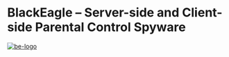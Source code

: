 # BlackEagle – Server-side and Client-side Parental Control Spyware
<a href="https://ibb.co/FDQgqfn"><img src="https://i.ibb.co/rwB4fLv/be-logo.png" alt="be-logo" border="0"></a>

